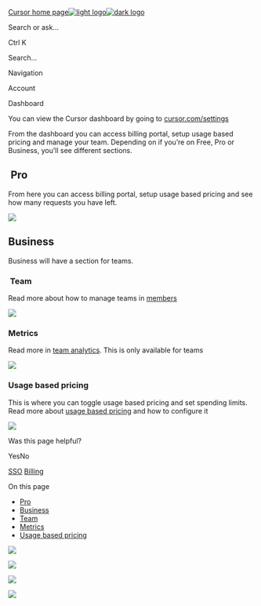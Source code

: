 [Cursor home page![light logo](https://mintlify.s3.us-west-1.amazonaws.com/cursor/images/logo/app-logo.svg)![dark logo](https://mintlify.s3.us-west-1.amazonaws.com/cursor/images/logo/app-logo.svg)](https://docs.cursor.com/)

Search or ask...

Ctrl K

Search...

Navigation

Account

Dashboard

You can view the Cursor dashboard by going to [cursor.com/settings](https://cursor.com/settings)

From the dashboard you can access billing portal, setup usage based pricing and manage your team. Depending on if you’re on Free, Pro or Business, you’ll see different sections.

## [​](https://docs.cursor.com/account/dashboard\#pro)  Pro

From here you can access billing portal, setup usage based pricing and see how many requests you have left.

![](https://mintlify.s3.us-west-1.amazonaws.com/cursor/images/account/pro.png)

## [​](https://docs.cursor.com/account/dashboard\#business)  Business

Business will have a section for teams.

### [​](https://docs.cursor.com/account/dashboard\#team)  Team

Read more about how to manage teams in [members](https://docs.cursor.com/account/teams/members)

![](https://mintlify.s3.us-west-1.amazonaws.com/cursor/images/account/team.png)

### [​](https://docs.cursor.com/account/dashboard\#metrics)  Metrics

Read more in [team analytics](https://docs.cursor.com/account/teams/analytics). This is only available for teams

![](https://mintlify.s3.us-west-1.amazonaws.com/cursor/images/account/metrics.png)

### [​](https://docs.cursor.com/account/dashboard\#usage-based-pricing)  Usage based pricing

This is where you can toggle usage based pricing and set spending limits. Read more about [usage based pricing](https://docs.cursor.com/account/plans-and-usage) and how to configure it

![](https://mintlify.s3.us-west-1.amazonaws.com/cursor/images/account/usage-based-pricing.png)

Was this page helpful?

YesNo

[SSO](https://docs.cursor.com/account/teams/sso) [Billing](https://docs.cursor.com/account/billing)

On this page

- [Pro](https://docs.cursor.com/account/dashboard#pro)
- [Business](https://docs.cursor.com/account/dashboard#business)
- [Team](https://docs.cursor.com/account/dashboard#team)
- [Metrics](https://docs.cursor.com/account/dashboard#metrics)
- [Usage based pricing](https://docs.cursor.com/account/dashboard#usage-based-pricing)

![](https://docs.cursor.com/account/dashboard)

![](https://docs.cursor.com/account/dashboard)

![](https://docs.cursor.com/account/dashboard)

![](https://docs.cursor.com/account/dashboard)
